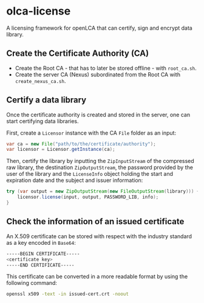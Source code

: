 # olca-license

A licensing framework for openLCA that can certify, sign and encrypt data library.

## Create the Certificate Authority (CA)

- Create the Root CA - that has to later be stored offline - with `root_ca.sh`.
- Create the server CA (Nexus) subordinated from the Root CA with
  `create_nexus_ca.sh`.

## Certify a data library

Once the certificate authority is created and stored in the server, one can
start certifying data libraries.

First, create a `Licensor` instance with the CA `File` folder as an input:

```java
var ca = new File("path/to/the/certificate/authority");
var licensor = Licensor.getInstance(ca);
```

Then, certify the library by inputting the `ZipInputStream` of the compressed
raw library, the destination `ZipOutputStream`, the password provided by the
user of the library and the `LicenseInfo` object holding the start and
expiration date and the subject and issuer information:

```java
try (var output = new ZipOutputStream(new FileOutputStream(library))) {
    licensor.license(input, output, PASSWORD_LIB, info);
}
```

## Check the information of an issued certificate

An X.509 certificate can be stored with respect with the industry standard as a
key encoded in `Base64`:

```bash
-----BEGIN CERTIFICATE-----
<certificate key>
-----END CERTIFICATE-----
```

This certificate can be converted in a more readable format by using the
following command:

```bash
openssl x509 -text -in issued-cert.crt -noout
```
